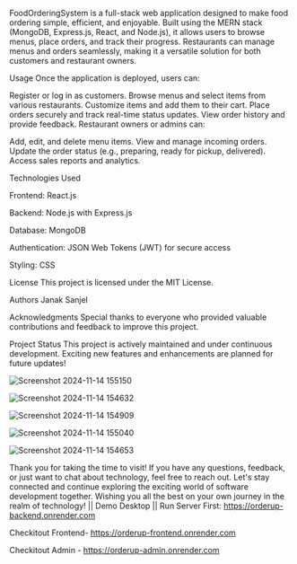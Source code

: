 
FoodOrderingSystem is a full-stack web application designed to make food ordering simple, efficient, and enjoyable. Built using the MERN stack (MongoDB, Express.js, React, and Node.js), it allows users to browse menus, place orders, and track their progress. Restaurants can manage menus and orders seamlessly, making it a versatile solution for both customers and restaurant owners.

Usage
Once the application is deployed, users can:

Register or log in as customers.
Browse menus and select items from various restaurants.
Customize items and add them to their cart.
Place orders securely and track real-time status updates.
View order history and provide feedback.
Restaurant owners or admins can:

Add, edit, and delete menu items.
View and manage incoming orders.
Update the order status (e.g., preparing, ready for pickup, delivered).
Access sales reports and analytics.

Technologies Used

Frontend: React.js

Backend: Node.js with Express.js

Database: MongoDB

Authentication: JSON Web Tokens (JWT) for secure access

Styling: CSS

License
This project is licensed under the MIT License.

Authors
Janak Sanjel

Acknowledgments
Special thanks to everyone who provided valuable contributions and feedback to improve this project.

Project Status
This project is actively maintained and under continuous development. Exciting new features and enhancements are planned for future updates!

![Screenshot 2024-11-14 155150](https://github.com/user-attachments/assets/675db22e-75a2-4d26-89f8-059dafc2f000)

![Screenshot 2024-11-14 154632](https://github.com/user-attachments/assets/b24f673a-7406-4564-b77f-79fa08b04e7a)

![Screenshot 2024-11-14 154909](https://github.com/user-attachments/assets/22a3259c-22ac-469d-91f4-51cc27d034af)

![Screenshot 2024-11-14 155040](https://github.com/user-attachments/assets/29031254-a742-46dc-a02b-173abade094c)


![Screenshot 2024-11-14 154653](https://github.com/user-attachments/assets/19d125a6-9e7f-4776-8bc8-aa4381149ebe)




Thank you for taking the time to visit! If you have any questions, feedback, or just want to chat about technology, feel free to reach out. Let's stay connected and continue exploring the exciting world of software development together. Wishing you all the best on your own journey in the realm of technology!
|| Demo Desktop ||
Run Server First: https://orderup-backend.onrender.com

Checkitout Frontend- https://orderup-frontend.onrender.com

Checkitout Admin - https://orderup-admin.onrender.com





